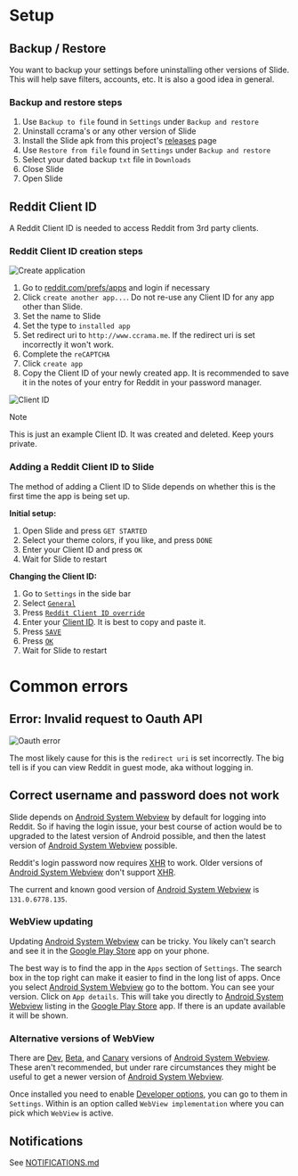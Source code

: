 # Setup
## Backup / Restore
You want to backup your settings before uninstalling other versions of Slide.
This will help save filters, accounts, etc. It is also a good idea in general.

### Backup and restore steps
1. Use `Backup to file` found in `Settings` under `Backup and restore`
2. Uninstall ccrama's or any other version of Slide
3. Install the Slide apk from this project's
[releases](https://github.com/edgan/Slide/releases) page
4. Use `Restore from file` found in `Settings` under `Backup and restore`
5. Select your dated backup `txt` file in `Downloads`
6. Close Slide
7. Open Slide

## Reddit Client ID
A Reddit Client ID is needed to access Reddit from 3rd party clients.

### Reddit Client ID creation steps
![Create application](/screenshots/create_application.png)

1. Go to [reddit.com/prefs/apps](https://www.reddit.com/prefs/apps) and login if
necessary
2. Click `create another app...`. Do not re-use any Client ID for any app other
than Slide.
3. Set the name to Slide
4. Set the type to `installed app`
5. Set redirect uri to `http://www.ccrama.me`. If the redirect uri is set
incorrectly it won't work.
6. Complete the `reCAPTCHA`
7. Click `create app`
8. Copy the Client ID of your newly created app. It is recommended to save it
in the notes of your entry for Reddit in your password manager.

![Client ID](/screenshots/client_id.png)

> [!NOTE]
>
> This is just an example Client ID. It was created and deleted. Keep
> yours private.

### Adding a Reddit Client ID to Slide
The method of adding a Client ID to Slide depends on whether this is the
first time the app is being set up.

**Initial setup:**
1. Open Slide and press `GET STARTED`
2. Select your theme colors, if you like, and press `DONE`
3. Enter your Client ID and press `OK`
4. Wait for Slide to restart

**Changing the Client ID:**
1. Go to `Settings` in the side bar
1. Select [`General`](/screenshots/settings.png)
2. Press [`Reddit Client ID override`](screenshots/enter_client_id_override.png)
3. Enter your [Client ID](screenshots/pre-saved_client_id_override.png). It is
best to copy and paste it.
4. Press [`SAVE`](screenshots/pre-saved_client_id_override.png)
5. Press [`OK`](screenshots/post-saved_client_id_override.png)
6. Wait for Slide to restart

# Common errors
## Error: Invalid request to Oauth API
![Oauth error](/screenshots/oauth_error.png)

The most likely cause for this is the `redirect uri` is set incorrectly. The
big tell is if you can view Reddit in guest mode, aka without logging in.

## Correct username and password does not work
Slide depends on
[Android System Webview](https://play.google.com/store/apps/details?id=com.google.android.webview)
by default for logging into Reddit. So if having the login issue, your best
course of action would be to upgraded to the latest version of Android
possible, and then the latest version of
[Android System Webview](https://play.google.com/store/apps/details?id=com.google.android.webview)
possible.

Reddit's login password now requires
[XHR](https://en.wikipedia.org/wiki/XMLHttpRequest) to work. Older versions of
[Android System Webview](https://play.google.com/store/apps/details?id=com.google.android.webview)
don't support [XHR](https://en.wikipedia.org/wiki/XMLHttpRequest).

The current and known good version of
[Android System Webview](https://play.google.com/store/apps/details?id=com.google.android.webview)
is `131.0.6778.135`.

### WebView updating
Updating
[Android System Webview](https://play.google.com/store/apps/details?id=com.google.android.webview)
can be tricky. You likely can't search and see it in the
[Google Play Store](https://play.google.com/store/games) app on your phone.

The best way is to find the app in the `Apps` section of `Settings`. The search
box in the top right can make it easier to find in the long list of apps. Once
you select
[Android System Webview](https://play.google.com/store/apps/details?id=com.google.android.webview)
go to the bottom. You can see your version. Click on `App details`. This will
take you directly to
[Android System Webview](https://play.google.com/store/apps/details?id=com.google.android.webview)
listing in the [Google Play Store](https://play.google.com/store/games) app. If
there is an update available it will be shown.

### Alternative versions of WebView
There are
[Dev](https://play.google.com/store/apps/details?id=com.google.android.webview.dev),
[Beta](https://play.google.com/store/apps/details?id=com.google.android.webview.beta),
and
[Canary](https://play.google.com/store/apps/details?id=com.google.android.webview.canary)
versions of
[Android System Webview](https://play.google.com/store/apps/details?id=com.google.android.webview).
These aren't recommended, but under rare circumstances they might be useful to
get a newer version of
[Android System Webview](https://play.google.com/store/apps/details?id=com.google.android.webview).

Once installed you need to enable
[Developer options](https://developer.android.com/studio/debug/dev-options),
you can go to them in `Settings`. Within is an option called
`WebView implementation` where you can pick which `WebView` is active.

## Notifications
See [NOTIFICATIONS.md](/NOTIFICATIONS.md)
